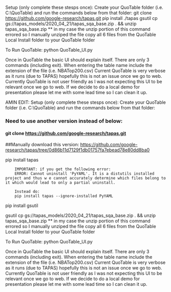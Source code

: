 Setup (only complete these stesps once):
Create your QuoTable folder (i.e. C:\QuoTable) and run the commands below from that folder:
git clone https://github.com/google-research/tapas.git
pip install ./tapas
gsutil cp gs://tapas_models/2020_04_21/tapas_sqa_base.zip . && unzip tapas_sqa_base.zip
** in my case the unzip portion of this command errored so I manually unziped the file
copy all 6 files from the QuoTable Local Install folder to your QuoTable folder

To Run QuoTable:
python QuoTable_UI.py

Once in QuoTable the basic UI should explain itself.  There are only 3 commands (including exit).
When entering the table name include the extension of the file (i.e. NBATop200.csv)
Current QuoTable is very verbose as it runs (due to TAPAS) hopefully this is not an issue once we go to web.
Currently QuoTable is not user friendly as I was not expecting this UI to be relevant once we go to web.
If we decide to do a local demo for presentation please let me with some lead time so I can clean it up.


AMIN EDIT:
Setup (only complete these stesps once):
Create your QuoTable folder (i.e. C:\QuoTable) and run the commands below from that folder:
### Need to use another version instead of below:
#### git clone https://github.com/google-research/tapas.git
##Manually download this version:
https://github.com/google-research/tapas/tree/0d86b11d7129f1db01757fa7ebead78e80dd8ba0

pip install tapas

        IMPORTANT: if you get the following error:
        ERROR: Cannot uninstall 'PyYAML'. It is a distutils installed project and thus w e cannot accurately determine which files belong to it which would lead to only a partial uninstall.

        Instead do:
        pip install tapas --ignore-installed PyYAML

pip install gsutil

gsutil cp gs://tapas_models/2020_04_21/tapas_sqa_base.zip . && unzip tapas_sqa_base.zip
** in my case the unzip portion of this command errored so I manually unziped the file
copy all 6 files from the QuoTable Local Install folder to your QuoTable folder

To Run QuoTable:
python QuoTable_UI.py

Once in QuoTable the basic UI should explain itself.  There are only 3 commands (including exit).
When entering the table name include the extension of the file (i.e. NBATop200.csv)
Current QuoTable is very verbose as it runs (due to TAPAS) hopefully this is not an issue once we go to web.
Currently QuoTable is not user friendly as I was not expecting this UI to be relevant once we go to web.
If we decide to do a local demo for presentation please let me with some lead time so I can clean it up.

